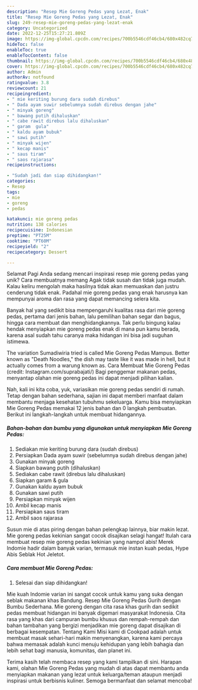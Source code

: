 ```yaml
---
description: "Resep Mie Goreng Pedas yang Lezat, Enak"
title: "Resep Mie Goreng Pedas yang Lezat, Enak"
slug: 249-resep-mie-goreng-pedas-yang-lezat-enak
category: Uncategorized
date: 2022-12-25T15:27:21.809Z
image: https://img-global.cpcdn.com/recipes/700b5546cdf46cb4/680x482cq70/mie-goreng-pedas-foto-resep-utama.jpg
hideToc: false
enableToc: true
enableTocContent: false
thumbnail: https://img-global.cpcdn.com/recipes/700b5546cdf46cb4/680x482cq70/mie-goreng-pedas-foto-resep-utama.jpg
cover: https://img-global.cpcdn.com/recipes/700b5546cdf46cb4/680x482cq70/mie-goreng-pedas-foto-resep-utama.jpg
author: Admin
authorAv: notfound
ratingvalue: 3.8
reviewcount: 21
recipeingredient:
- " mie keriting burung dara sudah direbus"
- " Dada ayam suwir sebelumnya sudah direbus dengan jahe"
- " minyak goreng"
- " bawang putih dihaluskan"
- " cabe rawit direbus lalu dihaluskan"
- " garam  gula"
- " kaldu ayam bubuk"
- " sawi putih"
- " minyak wijen"
- " kecap manis"
- " saus tiram"
- " saos rajarasa"
recipeinstructions:

- "Sudah jadi dan siap dihidangkan!"
categories:
- Resep
tags:
- mie
- goreng
- pedas

katakunci: mie goreng pedas 
nutrition: 138 calories
recipecuisine: Indonesian
preptime: "PT25M"
cooktime: "PT60M"
recipeyield: "2"
recipecategory: Dessert

---
```



Selamat Pagi Anda sedang mencari inspirasi resep mie goreng pedas yang unik? Cara membuatnya memang Agak tidak susah dan tidak juga mudah. Kalau keliru mengolah maka hasilnya tidak akan memuaskan dan justru cenderung tidak enak. Padahal mie goreng pedas yang enak harusnya kan mempunyai aroma dan rasa yang dapat memancing selera kita.


Banyak hal yang sedikit bisa mempengaruhi kualitas rasa dari mie goreng pedas, pertama dari jenis bahan, lalu pemilihan bahan segar dan bagus, hingga cara membuat dan menghidangkannya. Tak perlu bingung kalau hendak menyiapkan mie goreng pedas enak di mana pun kamu berada, karena asal sudah tahu caranya maka hidangan ini bisa jadi suguhan istimewa.

The variation Sumadiwiria tried is called Mie Goreng Pedas Mampus. Better known as &#34;Death Noodles,&#34; the dish may taste like it was made in hell, but it actually comes from a warung known as. Cara Membuat Mie Goreng Pedas (credit: Instagram.com/suprabajati/) Bagi penggemar makanan pedas, menyantap olahan mie goreng pedas ini dapat menjadi pilihan kalian.


Nah, kali ini kita coba, yuk, variasikan mie goreng pedas sendiri di rumah. Tetap dengan bahan sederhana, sajian ini dapat memberi manfaat dalam membantu menjaga kesehatan tubuhmu sekeluarga. Kamu bisa menyiapkan Mie Goreng Pedas memakai 12 jenis bahan dan 0 langkah pembuatan. Berikut ini langkah-langkah untuk membuat hidangannya.

<!--inarticleads1-->

##### Bahan-bahan dan bumbu yang digunakan untuk menyiapkan Mie Goreng Pedas:

1. Sediakan  mie keriting burung dara (sudah direbus)
1. Persiapkan  Dada ayam suwir (sebelumnya sudah direbus dengan jahe)
1. Gunakan  minyak goreng
1. Siapkan  bawang putih (dihaluskan)
1. Sediakan  cabe rawit (direbus lalu dihaluskan)
1. Siapkan  garam &amp; gula
1. Gunakan  kaldu ayam bubuk
1. Gunakan  sawi putih
1. Persiapkan  minyak wijen
1. Ambil  kecap manis
1. Persiapkan  saus tiram
1. Ambil  saos rajarasa


Susun mie di atas piring dengan bahan pelengkap lainnya, biar makin lezat. Mie goreng pedas kekinian sangat cocok disajikan selagi hangat! Itulah cara membuat resep mie goreng pedas kekinian yang nampol abis! Merek Indomie hadir dalam banyak varian, termasuk mie instan kuah pedas, Hype Abis Seblak Hot Jeletot. 

<!--inarticleads2-->

##### Cara membuat Mie Goreng Pedas:


1. Selesai dan siap dihidangkan!

Mie kuah Indomie varian ini sangat cocok untuk kamu yang suka dengan seblak makanan khas Bandung. Resep Mie Goreng Pedas Gurih dengan Bumbu Sederhana. Mie goreng dengan cita rasa khas gurih dan sedikit pedas membuat hidangan ini banyak digemari masyarakat Indonesia. Cita rasa yang khas dari campuran bumbu khusus dan rempah-rempah dan bahan tambahan yang bergizi menjadikan mie goreng dapat disajikan di berbagai kesempatan. Tentang Kami Misi kami di Cookpad adalah untuk membuat masak sehari-hari makin menyenangkan, karena kami percaya bahwa memasak adalah kunci menuju kehidupan yang lebih bahagia dan lebih sehat bagi manusia, komunitas, dan planet ini. 

Terima kasih telah membaca resep yang kami tampilkan di sini. Harapan kami, olahan Mie Goreng Pedas yang mudah di atas dapat membantu anda menyiapkan makanan yang lezat untuk keluarga/teman ataupun menjadi inspirasi untuk berbisnis kuliner. Semoga bermanfaat dan selamat mencoba!
